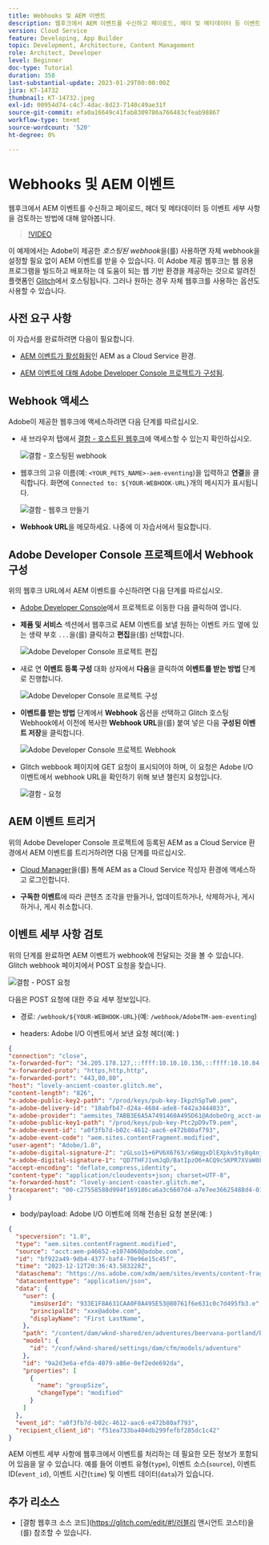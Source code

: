 ```yaml
---
title: Webhooks 및 AEM 이벤트
description: 웹후크에서 AEM 이벤트를 수신하고 페이로드, 헤더 및 메타데이터 등 이벤트 세부 사항을 검토하는 방법에 대해 알아봅니다.
version: Cloud Service
feature: Developing, App Builder
topic: Development, Architecture, Content Management
role: Architect, Developer
level: Beginner
doc-type: Tutorial
duration: 358
last-substantial-update: 2023-01-29T00:00:00Z
jira: KT-14732
thumbnail: KT-14732.jpeg
exl-id: 00954d74-c4c7-4dac-8d23-7140c49ae31f
source-git-commit: efa0a16649c41fab8309786a766483cfeab98867
workflow-type: tm+mt
source-wordcount: '520'
ht-degree: 0%

---
```


# Webhooks 및 AEM 이벤트

웹후크에서 AEM 이벤트를 수신하고 페이로드, 헤더 및 메타데이터 등 이벤트 세부 사항을 검토하는 방법에 대해 알아봅니다.

>[!VIDEO](https://video.tv.adobe.com/v/3427051?quality=12&learn=on)

이 예제에서는 Adobe이 제공한 _호스팅된 webhook_&#x200B;을(를) 사용하면 자체 webhook을 설정할 필요 없이 AEM 이벤트를 받을 수 있습니다. 이 Adobe 제공 웹후크는 웹 응용 프로그램을 빌드하고 배포하는 데 도움이 되는 웹 기반 환경을 제공하는 것으로 알려진 플랫폼인 [Glitch](https://glitch.com/)에서 호스팅됩니다. 그러나 원하는 경우 자체 웹후크를 사용하는 옵션도 사용할 수 있습니다.

## 사전 요구 사항

이 자습서를 완료하려면 다음이 필요합니다.

- [AEM 이벤트가 활성화됨](https://developer.adobe.com/experience-cloud/experience-manager-apis/guides/events/#enable-aem-events-on-your-aem-cloud-service-environment)인 AEM as a Cloud Service 환경.

- [AEM 이벤트에 대해 Adobe Developer Console 프로젝트가 구성됨](https://developer.adobe.com/experience-cloud/experience-manager-apis/guides/events/#how-to-subscribe-to-aem-events-in-the-adobe-developer-console).


## Webhook 액세스

Adobe이 제공한 웹후크에 액세스하려면 다음 단계를 따르십시오.

- 새 브라우저 탭에서 [결함 - 호스트된 웹후크](https://lovely-ancient-coaster.glitch.me/)에 액세스할 수 있는지 확인하십시오.

  ![결함 - 호스팅된 webhook](../assets/examples/webhook/glitch-hosted-webhook.png)

- 웹후크의 고유 이름(예: `<YOUR_PETS_NAME>-aem-eventing`)을 입력하고 **연결**&#x200B;을 클릭합니다. 화면에 `Connected to: ${YOUR-WEBHOOK-URL}`개의 메시지가 표시됩니다.

  ![결함 - 웹후크 만들기](../assets/examples/webhook/glitch-create-webhook.png)

- **Webhook URL**&#x200B;을 메모하세요. 나중에 이 자습서에서 필요합니다.

## Adobe Developer Console 프로젝트에서 Webhook 구성

위의 웹후크 URL에서 AEM 이벤트를 수신하려면 다음 단계를 따르십시오.

- [Adobe Developer Console](https://developer.adobe.com)에서 프로젝트로 이동한 다음 클릭하여 엽니다.

- **제품 및 서비스** 섹션에서 웹후크로 AEM 이벤트를 보낼 원하는 이벤트 카드 옆에 있는 생략 부호 `...`을(를) 클릭하고 **편집**&#x200B;을(를) 선택합니다.

  ![Adobe Developer Console 프로젝트 편집](../assets/examples/webhook/adobe-developer-console-project-edit.png)

- 새로 연 **이벤트 등록 구성** 대화 상자에서 **다음**&#x200B;을 클릭하여 **이벤트를 받는 방법** 단계로 진행합니다.

  ![Adobe Developer Console 프로젝트 구성](../assets/examples/webhook/adobe-developer-console-project-configure.png)

- **이벤트를 받는 방법** 단계에서 **Webhook** 옵션을 선택하고 Glitch 호스팅 Webhook에서 이전에 복사한 **Webhook URL**&#x200B;을(를) 붙여 넣은 다음 **구성된 이벤트 저장**&#x200B;을 클릭합니다.

  ![Adobe Developer Console 프로젝트 Webhook](../assets/examples/webhook/adobe-developer-console-project-webhook.png)

- Glitch webbook 페이지에 GET 요청이 표시되어야 하며, 이 요청은 Adobe I/O 이벤트에서 webhook URL을 확인하기 위해 보낸 챌린지 요청입니다.

  ![결함 - 요청](../assets/examples/webhook/glitch-challenge-request.png)


## AEM 이벤트 트리거

위의 Adobe Developer Console 프로젝트에 등록된 AEM as a Cloud Service 환경에서 AEM 이벤트를 트리거하려면 다음 단계를 따르십시오.

- [Cloud Manager](https://my.cloudmanager.adobe.com/)을(를) 통해 AEM as a Cloud Service 작성자 환경에 액세스하고 로그인합니다.

- **구독한 이벤트**&#x200B;에 따라 콘텐츠 조각을 만들거나, 업데이트하거나, 삭제하거나, 게시하거나, 게시 취소합니다.

## 이벤트 세부 사항 검토

위의 단계를 완료하면 AEM 이벤트가 webhook에 전달되는 것을 볼 수 있습니다. Glitch webhook 페이지에서 POST 요청을 찾습니다.

![결함 - POST 요청](../assets/examples/webhook/glitch-post-request.png)

다음은 POST 요청에 대한 주요 세부 정보입니다.

- 경로: `/webhook/${YOUR-WEBHOOK-URL}`(예: `/webhook/AdobeTM-aem-eventing`)

- headers: Adobe I/O 이벤트에서 보낸 요청 헤더(예: )

```json
{
"connection": "close",
"x-forwarded-for": "34.205.178.127,::ffff:10.10.10.136,::ffff:10.10.84.114",
"x-forwarded-proto": "https,http,http",
"x-forwarded-port": "443,80,80",
"host": "lovely-ancient-coaster.glitch.me",
"content-length": "826",
"x-adobe-public-key2-path": "/prod/keys/pub-key-IkpzhSpTw0.pem",
"x-adobe-delivery-id": "18abfb47-d24a-4684-ade8-f442a3444033",
"x-adobe-provider": "aemsites_7ABB3E6A5A7491460A495D61@AdobeOrg_acct-aem-p46652-e1074060@adobe.com",
"x-adobe-public-key1-path": "/prod/keys/pub-key-Ptc2pD9vT9.pem",
"x-adobe-event-id": "a0f3fb7d-b02c-4612-aac6-e472b80af793",
"x-adobe-event-code": "aem.sites.contentFragment.modified",
"user-agent": "Adobe/1.0",
"x-adobe-digital-signature-2": "zGLso15+6PV6X6763/x6WqgxDlEXpkv5ty8q4njaq3aUngAI9VCcYonbScEjljRluzjZ05uMJmRfNxwjj60syxEJPuc0dpmMU635gfna7I4T7IaHs496wx4m2E5mvCM+aKbNQ+NPOutyTqI8Ovq29P2P87GIgMlGhAtOaxRVGNc6ksBxc2tCWbrKUhW8hPJ0sHphU499dN4TT32xrZaiRw4akT3M/hYydsA8dcWpJ7S4dpuDS21YyDHAB8s9Dawtr3fyPEyLgZzpwZDfCqQ8gdSCGqKscE4pScwqPkKOYCHDnBvDZVe583jhcZbHGjk7Ncp/FrgQk7avWsk5XlzcuA==",
"x-adobe-digital-signature-1": "QD7THFJ1vmJqD/BatIpzO6+ACQ9cSKPR7XVaW0LI7cN/xs7ucyri6dmkerOPe9EJpjGoqCg8rxWedrIRQB3lgVskChbHH3Ujx5YG0aTQLSd1Lsn5CFbW1U0l0GqId9Cnd6MccrqSznZXcdW1rMFuRk8+gqwabBifSaLbu3r30G5hmqQd72VtiYTE4m23O3jYIMiv62pRP+a+p4NjNj1XG320uRSry+BPniTjDJ6oN/Ng7aUEKML8idZ/ZTqeh/rJSrVO95UryUolFDRwDkRn5zKonbvhSLAeXzaPhvimWUHtldq9M1WTyRMpsBk8BRzaklxlq+woJ2UjYPUIEzjotw==",
"accept-encoding": "deflate,compress,identity",
"content-type": "application/cloudevents+json; charset=UTF-8",
"x-forwarded-host": "lovely-ancient-coaster.glitch.me",
"traceparent": "00-c27558588d994f169186ca6a3c6607d4-a7e7ee36625488d4-01"
}
```

- body/payload: Adobe I/O 이벤트에 의해 전송된 요청 본문(예: )

```json
{
  "specversion": "1.0",
  "type": "aem.sites.contentFragment.modified",
  "source": "acct:aem-p46652-e1074060@adobe.com",
  "id": "bf922a49-9db4-4377-baf4-70e96e15c45f",
  "time": "2023-12-12T20:36:43.583228Z",
  "dataschema": "https://ns.adobe.com/xdm/aem/sites/events/content-fragment-modified.json",
  "datacontenttype": "application/json",
  "data": {
    "user": {
      "imsUserId": "933E1F8A631CAA0F0A495E53@80761f6e631c0c7d495fb3.e",
      "principalId": "xxx@adobe.com",
      "displayName": "First LastName",
    },
    "path": "/content/dam/wknd-shared/en/adventures/beervana-portland/beervana-in-portland",
    "model": {
      "id": "/conf/wknd-shared/settings/dam/cfm/models/adventure"
    },
    "id": "9a2d3e6a-efda-4079-a86e-0ef2ede692da",
    "properties": [
      {
        "name": "groupSize",
        "changeType": "modified"
      }
    ]
  },
  "event_id": "a0f3fb7d-b02c-4612-aac6-e472b80af793",
  "recipient_client_id": "f51ea733ba404db299fefbf285dc1c42"
}
```

AEM 이벤트 세부 사항에 웹후크에서 이벤트를 처리하는 데 필요한 모든 정보가 포함되어 있음을 알 수 있습니다. 예를 들어 이벤트 유형(`type`), 이벤트 소스(`source`), 이벤트 ID(`event_id`), 이벤트 시간(`time`) 및 이벤트 데이터(`data`)가 있습니다.

## 추가 리소스

- [결함 웹후크 소스 코드](https://glitch.com/edit/#!/러블리 앤시언트 코스터)을(를) 참조할 수 있습니다.
